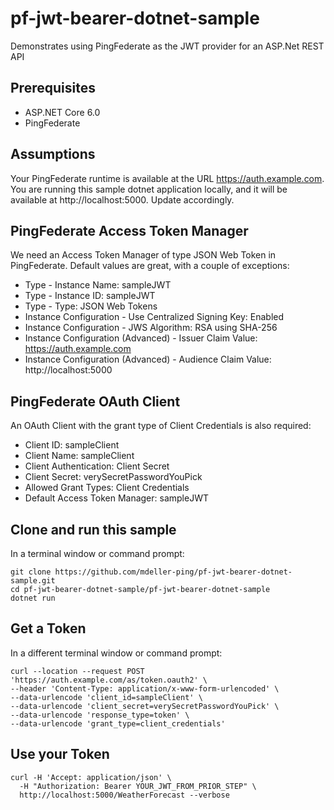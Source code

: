 # pf-jwt-bearer-dotnet-sample

Demonstrates using PingFederate as the JWT provider for an ASP.Net REST API

## Prerequisites

* ASP.NET Core 6.0
* PingFederate

## Assumptions

Your PingFederate runtime is available at the URL https://auth.example.com.  You are running this sample dotnet application locally, and it will be available at http://localhost:5000.  Update accordingly.

## PingFederate Access Token Manager

We need an Access Token Manager of type JSON Web Token in PingFederate.  Default values are great, with a couple of exceptions:

* Type - Instance Name: sampleJWT
* Type - Instance ID: sampleJWT
* Type - Type: JSON Web Tokens
* Instance Configuration - Use Centralized Signing Key: Enabled
* Instance Configuration - JWS Algorithm: RSA using SHA-256
* Instance Configuration (Advanced) - Issuer Claim Value: https://auth.example.com
* Instance Configuration (Advanced) - Audience Claim Value: http://localhost:5000

## PingFederate OAuth Client

An OAuth Client with the grant type of Client Credentials is also required:

* Client ID: sampleClient
* Client Name: sampleClient
* Client Authentication: Client Secret
* Client Secret: verySecretPasswordYouPick
* Allowed Grant Types: Client Credentials
* Default Access Token Manager: sampleJWT

## Clone and run this sample

In a terminal window or command prompt:

```
git clone https://github.com/mdeller-ping/pf-jwt-bearer-dotnet-sample.git
cd pf-jwt-bearer-dotnet-sample/pf-jwt-bearer-dotnet-sample
dotnet run
```

## Get a Token

In a different terminal window or command prompt:

```
curl --location --request POST 'https://auth.example.com/as/token.oauth2' \
--header 'Content-Type: application/x-www-form-urlencoded' \
--data-urlencode 'client_id=sampleClient' \
--data-urlencode 'client_secret=verySecretPasswordYouPick' \
--data-urlencode 'response_type=token' \
--data-urlencode 'grant_type=client_credentials'
```
## Use your Token

```
curl -H 'Accept: application/json' \
  -H "Authorization: Bearer YOUR_JWT_FROM_PRIOR_STEP" \
  http://localhost:5000/WeatherForecast --verbose
```
